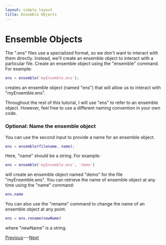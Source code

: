 ```yaml
---
layout: simple_layout
title: Ensemble Objects
---
```


# Ensemble Objects

The ".ens" files use a specialized format, so we don't want to interact with them directly. Instead, we'll create an ensemble object to interact with a particular file. Create an ensemble object using the "ensemble" command. For example:
```matlab
ens = ensemble('myEnsemble.ens');
```
creates an ensemble object (named "ens") that will allow us to interact with "myEnsemble.ens".

Throughout the rest of this tutorial, I will use "ens" to refer to an ensemble object. However, feel free to use a different naming convention in your own code.

### Optional: Name the ensemble object

You can use the second input to provide a name for an ensemble object.
```matlab
ens = ensemble(filename, name);
```
Here, "name" should be a string. For example:
```matlab
ens = ensemble('myEnsemble.ens', 'demo')
```
will create an ensemble object named "demo" for the file "myEnsemble.ens". You can retrieve the name of ensemble object at any time using the "name" command:
```matlab
ens.name
```

You can also use the "rename" command to change the name of an ensemble object at any point.
```matlab
ens = ens.rename(newName)
```
where "newName" is a string.

[Previous](save)---[Next](load)
